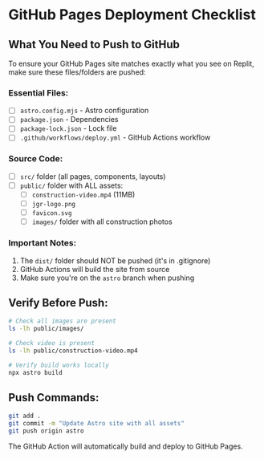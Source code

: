 # GitHub Pages Deployment Checklist

## What You Need to Push to GitHub

To ensure your GitHub Pages site matches exactly what you see on Replit, make sure these files/folders are pushed:

### Essential Files:
- [ ] `astro.config.mjs` - Astro configuration
- [ ] `package.json` - Dependencies
- [ ] `package-lock.json` - Lock file
- [ ] `.github/workflows/deploy.yml` - GitHub Actions workflow

### Source Code:
- [ ] `src/` folder (all pages, components, layouts)
- [ ] `public/` folder with ALL assets:
  - [ ] `construction-video.mp4` (11MB)
  - [ ] `jgr-logo.png`
  - [ ] `favicon.svg`
  - [ ] `images/` folder with all construction photos

### Important Notes:
1. The `dist/` folder should NOT be pushed (it's in .gitignore)
2. GitHub Actions will build the site from source
3. Make sure you're on the `astro` branch when pushing

## Verify Before Push:
```bash
# Check all images are present
ls -lh public/images/

# Check video is present
ls -lh public/construction-video.mp4

# Verify build works locally
npx astro build
```

## Push Commands:
```bash
git add .
git commit -m "Update Astro site with all assets"
git push origin astro
```

The GitHub Action will automatically build and deploy to GitHub Pages.